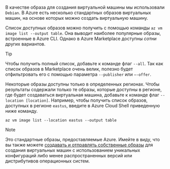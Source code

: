 В качестве образа для создания виртуальной машины мы использовали `Debian`. В Azure есть несколько стандартных образов виртуальных машин, на основе которых можно создать виртуальную машину. 

Список доступных образов можно получить с помощью команды `az vm image list --output table`. Она выводит наиболее популярные образы, встроенные в Azure CLI. Однако в Azure Marketplace доступны _сотни_ других вариантов. 

> [!TIP]
> Чтобы получить полный список, добавьте к команде флаг `--all`. Так как список образов в Marketplace очень велик, полезно будет отфильтровать его с помощью параметра `--publisher` или `–-offer`.

Некоторые образы доступны только в определенных регионах. Чтобы результаты содержали только те образы, которые доступны в регионе, где будет создаваться виртуальная машина, добавьте к команде флаг `--location [location]`. Например, чтобы получить список образов, доступных в регионе `eastus`, введите в Azure Cloud Shell приведенную ниже команду.

```azurecli
az vm image list --location eastus --output table
```

> [!NOTE]
> Это стандартные образы, предоставляемые Azure. Имейте в виду, что вы также можете [создавать и отправлять собственные образы](https://docs.microsoft.com/azure/virtual-machines/linux/tutorial-custom-images) для создания виртуальных машин с использованием уникальных конфигураций либо менее распространенных версий или дистрибутивов операционных систем.